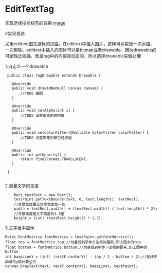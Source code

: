 # EditTextTag

实现选择技能标签的效果
[image](https://img-blog.csdn.net/20171130105233018?watermark/2/text/aHR0cDovL2Jsb2cuY3Nkbi5uZXQvdTAxMzg5NDcxMQ==/font/5a6L5L2T/fontsize/400/fill/I0JBQkFCMA==/dissolve/70/gravity/SouthEast)


#实现思路

采用edittext图文混标的思路，在edittext中插入图片，这样可以实现一次添加，一次删除。edittext中插入的图片可以是bitmap或者drawable。因为drawable的可塑性比较强，而且tag中的内容是动态的，所以选择drawable来做处理

1.自定义一个drawable
````
 public class TagDrawable extends Drawable {
   
   @Override
   public void draw(@NonNull Canvas canvas) {
       //TODO 画图
   }
   
   @Override
   public void setAlpha(int i) {
       //TODO 设置画笔的透明度
   }
   
   @Override
   public void setColorFilter(@Nullable ColorFilter colorFilter) {
       //TODO 设置画笔的颜色过滤器
   }
   
   @Override
   public int getOpacity() {
       return PixelFormat.TRANSLUCENT;
   }
   
 }
 
 `````
 
 2.测量文字的高度
 
 ````//测量文字的宽高
     Rect textRect = new Rect();
     textPaint.getTextBounds(text, 0, text.length(), textRect);
     //背景宽度要比文字宽度宽一些
     width = textRect.width() + (textRect.width() / text.length() * 2);
     //背景高度是文字高度的1.5倍
     height = (int) (textRect.height() * 1.5);
 
 ````
 
 3.文字居中显示
 ````
 Paint.FontMetrics fontMetrics = textPaint.getFontMetrics();
 float top = fontMetrics.top;//为基线到字体上边框的距离,即上图中的top
 float bottom = fontMetrics.bottom;//为基线到字体下边框的距离,即上图中的bottom
 int baseLineY = (int) (rectF.centerY() - top / 2 - bottom / 2);//基线中间点的y轴计算公式
 canvas.drawText(text, rectF.centerX(), baseLineY, textPaint);
 ````
 
 

 
